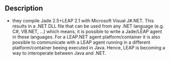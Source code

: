 
## Description

- they compile Jade 2.5+LEAP 2.1 with Microsoft Visual J#.NET. This results in a .NET DLL file that can be used from any .NET language (e.g. C#, VB.NET, ...) which means, it is possible to write a Jade/LEAP agent in these languages. For a LEAP.NET agent platform/container it is also possible to communicate with a LEAP agent running in a different platform/container beeing executed in Java. Hence, LEAP is becoming a way to interoperate between Java and .NET.